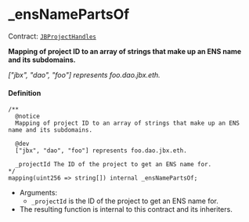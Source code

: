 # _ensNamePartsOf

Contract: [`JBProjectHandles`](/dev/api/v2/contracts/or-utilities/jbprojecthandles/README.md)​‌

**Mapping of project ID to an array of strings that make up an ENS name and its subdomains.**

_["jbx", "dao", "foo"] represents foo.dao.jbx.eth._

#### Definition

```
/** 
  @notice
  Mapping of project ID to an array of strings that make up an ENS name and its subdomains.

  @dev
  ["jbx", "dao", "foo"] represents foo.dao.jbx.eth.

  _projectId The ID of the project to get an ENS name for.
*/
mapping(uint256 => string[]) internal _ensNamePartsOf;
```

* Arguments:
  * `_projectId` is the ID of the project to get an ENS name for.
* The resulting function is internal to this contract and its inheriters. 
